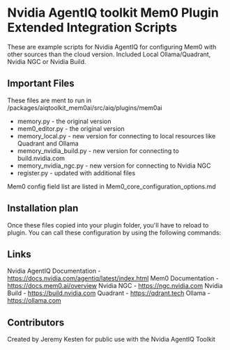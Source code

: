 # Nvidia AgentIQ toolkit Mem0 Plugin Extended Integration Scripts

These are example scripts for Nvidia AgentIQ for configuring Mem0 with other sources than the cloud version. Included Local Ollama/Quadrant, Nvidia NGC or Nvidia Build.

## Important Files

These files are ment to run in <aiq folder>/packages/aiqtoolkit_mem0ai/src/aiq/plugins/mem0ai

* memory.py - the original version
* mem0_editor.py - the original version
* memory_local.py - new version for connecting to local resources like Quadrant and Ollama
* memory_nvidia_build.py - new version for connecting to build.nvidia.com
* memory_nvidia_ngc.py - new version for connecting to Nvidia NGC
* register.py - updated with additional files

Mem0 config field list are listed in Mem0_core_configuration_options.md

## Installation plan

Once these files copied into your plugin folder, you'll have to reload to plugin. You can call these configuration by using the following commands:

## Links

Nvidia AgentIQ Documentation - https://docs.nvidia.com/agentiq/latest/index.html
Mem0 Documentation - https://docs.mem0.ai/overview
Nvidia NGC - https://ngc.nvidia.com
Nvidia Build - https://build.nvidia.com
Quadrant - https://qdrant.tech
Ollama - https://ollama.com

## Contributors

Created by Jeremy Kesten for public use with the Nvidia AgentIQ Toolkit
